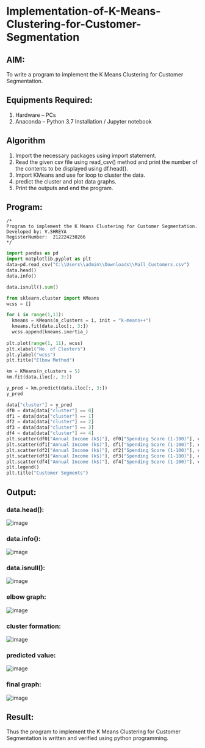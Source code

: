 # Implementation-of-K-Means-Clustering-for-Customer-Segmentation

## AIM:
To write a program to implement the K Means Clustering for Customer Segmentation.

## Equipments Required:
1. Hardware – PCs
2. Anaconda – Python 3.7 Installation / Jupyter notebook

## Algorithm
1. Import the necessary packages using import statement.
2. Read the given csv file using read_csv() method and print the number of the contents to be displayed using df.head().
3. Import KMeans and use for loop to cluster the data.
4. predict the cluster and plot data graphs.
5. Print the outputs and end the program.


## Program:
```
/*
Program to implement the K Means Clustering for Customer Segmentation.
Developed by: V.SHREYA
RegisterNumber:  212224230266
*/
```
``` python
import pandas as pd
import matplotlib.pyplot as plt
data=pd.read_csv("C:\\Users\\admin\\Downloads\\Mall_Customers.csv")
data.head()
data.info()

data.isnull().sum()

from sklearn.cluster import KMeans
wcss = []

for i in range(1,11):
  kmeans = KMeans(n_clusters = i, init = "k-means++")
  kmeans.fit(data.iloc[:, 3:])
  wcss.append(kmeans.inertia_)
  
plt.plot(range(1, 11), wcss)
plt.xlabel("No. of Clusters")
plt.ylabel("wcss")
plt.title("Elbow Method")

km = KMeans(n_clusters = 5)
km.fit(data.iloc[:, 3:])

y_pred = km.predict(data.iloc[:, 3:])
y_pred

data["cluster"] = y_pred
df0 = data[data["cluster"] == 0]
df1 = data[data["cluster"] == 1]
df2 = data[data["cluster"] == 2]
df3 = data[data["cluster"] == 3]
df4 = data[data["cluster"] == 4]
plt.scatter(df0["Annual Income (k$)"], df0["Spending Score (1-100)"], c = "red", label = "cluster0")
plt.scatter(df1["Annual Income (k$)"], df1["Spending Score (1-100)"], c = "black", label = "cluster1")
plt.scatter(df2["Annual Income (k$)"], df2["Spending Score (1-100)"], c = "blue", label = "cluster2")
plt.scatter(df3["Annual Income (k$)"], df3["Spending Score (1-100)"], c = "green", label = "cluster3")
plt.scatter(df4["Annual Income (k$)"], df4["Spending Score (1-100)"], c = "magenta", label = "cluster4")
plt.legend()
plt.title("Customer Segments")
```

## Output:
### data.head():
![image](https://github.com/user-attachments/assets/3e21dcac-04ba-41da-bff4-52ab7d2af32e)
### data.info():
![image](https://github.com/user-attachments/assets/37890483-d1cf-4cc9-9912-bb23abcd9fca)
### data.isnull():
![image](https://github.com/user-attachments/assets/38c25a5e-4b6f-497f-b3d0-da3f0ce5d044)
### elbow graph:
![image](https://github.com/user-attachments/assets/cc92f8c3-8d6a-468c-95ba-d8660519e91f)
### cluster formation:
![image](https://github.com/user-attachments/assets/205f149b-5d4d-49d6-964c-8f2271a4fd63)
### predicted value:
![image](https://github.com/user-attachments/assets/a33d7a70-e7fd-4b5b-9b24-018a9260fd74)
### final graph:
![image](https://github.com/user-attachments/assets/ab82ede2-6a10-4957-85a8-d76f36131251)







## Result:
Thus the program to implement the K Means Clustering for Customer Segmentation is written and verified using python programming.
